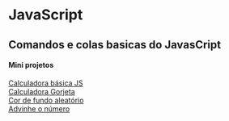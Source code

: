 # JavaScript

## Comandos e colas basicas do JavasCript

#### Mini projetos

<a href="https://codepen.io/Fabricio-Willans-97/pen/abazEwL">Calculadora básica JS</a> <br>
<a href="https://codepen.io/Fabricio-Willans-97/pen/GRXgmgR">Calculadora Gorjeta</a> <br>
<a href="https://codepen.io/Fabricio-Willans-97/pen/GRXZzzz">Cor de fundo aleatório</a> <br>
<a href="https://codepen.io/Fabricio-Willans-97/pen/WNgwWYg">Advinhe o número</a>
